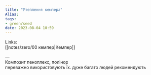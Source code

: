 ```yaml
---
title: "Утеплення кемпера"
Alias: 
tags:
- green/seed
date: 2023-08-04 10:59
---
```

Links:  
[[notes/zero/00 кемпер|Кемпер]]

—  
Композит пеноплекс, полінор  
переважно використовують їх. дуже багато людей рекомендують



